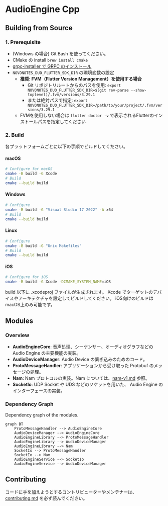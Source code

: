 # AudioEngine Cpp

## Building from Source

### 1. Prerequisite

- (Windows の場合) Git Bash を使ってください。
- CMake の install `brew install cmake`
- [grpc-installer で GRPC のインストール](../../Docs/grpc-installation.md)
- `NOVONOTES_DUO_FLUTTER_SDK_DIR` の環境変数の設定
  - **推奨: FVM（Flutter Version Management）を使用する場合**
    - Git リポジトリルートからのパスを使用: `export NOVONOTES_DUO_FLUTTER_SDK_DIR=$(git rev-parse --show-toplevel)/.fvm/versions/3.29.1`
    - または絶対パスで指定: `export NOVONOTES_DUO_FLUTTER_SDK_DIR=/path/to/your/project/.fvm/versions/3.29.1`
  - FVMを使用しない場合は `flutter doctor -v` で表示されるFlutterのインストールパスを指定してください

### 2. Build

各プラットフォームごとに以下の手順でビルドしてください。

#### macOS

```sh
# Configure for macOS
cmake -B build -G Xcode
# Build
cmake --build build
```

#### Windows

```sh
# Configure
cmake -B build -G "Visual Studio 17 2022" -A x64
# Build
cmake --build build
```

#### Linux

```sh
# Configure
cmake -B build -G "Unix Makefiles"
# Build
cmake --build build
```

#### iOS

```sh
# Configure for iOS
cmake -B build -G Xcode -DCMAKE_SYSTEM_NAME=iOS
```

build 以下に .xcodeproj ファイルが生成されます。
Xcode でターゲットのデバイスやアーキテクチャを設定してビルドしてください。
iOS向けのビルドはmacOS上のみ可能です。

## Modules

### Overview

- **AudioEngineCore**: 音声処理、シーケンサー、オーディオグラフなどの Audio Engine の主要機能の実装。
- **AudioDeviceManager**: Audio Device の繋ぎ込みのためのコード。
- **ProtoMessageHandler**: アプリケーションから受け取った Protobuf のメッセージの処理。
- **Nam**: Nam プロトコルの実装。Nam については、[nam-v1.md](../doc/ja/nam-v1.md) 参照。
- **SocketIo**: UDP Socket や UDS などのソケットを用いた、 Audio Engine のインターフェースの実装。

### Dependency Graph

Dependency graph of the modules.

```mermaid
graph BT
    ProtoMessageHandler --> AudioEngineCore
    AudioDeviceManager --> AudioEngineCore
    AudioEngineLibrary --> ProtoMessageHandler
    AudioEngineLibrary --> AudioDeviceManager
    AudioEngineLibrary --> Nam
    SocketIo --> ProtoMessageHandler
    SocketIo --> Nam
    AudioEngineService --> SocketIo
    AudioEngineService --> AudioDeviceManager
```

## Contributing

コードに手を加えようとするコントリビューターやメンテナーは、[contributing.md](./Documents/Japanese/contributing.md) を必ず読んでください。
